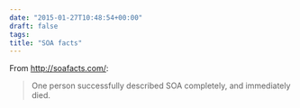 ```yaml
---
date: "2015-01-27T10:48:54+00:00"
draft: false
tags: 
title: "SOA facts"
---
```

From http://soafacts.com/:

>One person successfully described SOA completely, and immediately died.

